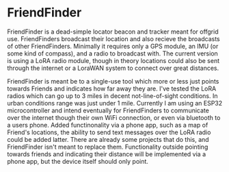 # FriendFinder

FriendFinder is a dead-simple locator beacon and tracker meant for offgrid use. FriendFinders broadcast their location and also recieve the broadcasts of other FriendFinders. Minimally it requires only a GPS module, an IMU (or some kind of compass), and a radio to broadcast with. The current version is using a LoRA radio module, though in theory locations could also be sent through the internet or a LoraWAN system to connect over great distances.

FriendFinder is meant be to a single-use tool which more or less just points towards Friends and indicates how far away they are. I've tested the LoRA radios which can go up to 3 miles in decent not-line-of-sight conditions. In urban conditions range was just under 1 mile. Currently I am using an ESP32 microcontroller and intend eventually for FriendFinders to communicate over the internet though their own WiFi connection, or even via bluetooth to a users phone. Added functinonality via a phone app, such as a map of Friend's locations, the ability to send text messages over the LoRA radio could be added latter. There are already some projects that do this, and FriendFinder isn't meant to replace them. Functionality outside pointing towards friends and indicating their distance will be implemented via a phone app, but the device itself should only point.


 
